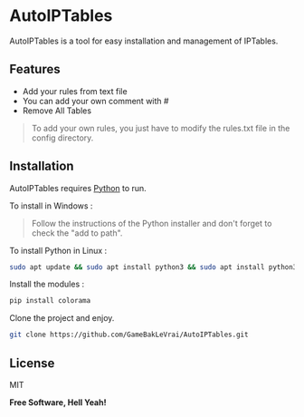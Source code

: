# AutoIPTables

AutoIPTables is a tool for easy installation and management of IPTables.

## Features

- Add your rules from text file
- You can add your own comment with #
- Remove All Tables

> To add your own rules, you just have to modify the rules.txt file in the config directory.

## Installation

AutoIPTables requires [Python](https://www.python.org/downloads/) to run.

To install in Windows :

> Follow the instructions of the Python installer and don't forget to check the "add to path".


To install Python in Linux :

```sh
sudo apt update && sudo apt install python3 && sudo apt install python3-pip
```

Install the modules :

```sh
pip install colorama
```

Clone the project and enjoy.

```sh
git clone https://github.com/GameBakLeVrai/AutoIPTables.git
```

## License

MIT

**Free Software, Hell Yeah!**
